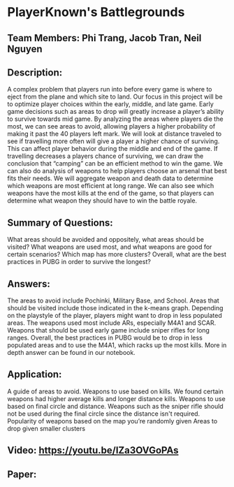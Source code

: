 # PlayerKnown's Battlegrounds

## Team Members: Phi Trang, Jacob Tran, Neil Nguyen

## Description: 
A complex problem that players run into
before every game is where to eject from the
plane and which site to land. Our focus in this
project will be to optimize player choices within
the early, middle, and late game. Early game
decisions such as areas to drop will greatly
increase a player’s ability to survive towards mid
game. By analyzing the areas where players die
the most, we can see areas to avoid, allowing
players a higher probability of making it past the
40 players left mark. We will look at distance
traveled to see if travelling more often will give a
player a higher chance of surviving. This can
affect player behavior during the middle and end
of the game. If travelling decreases a players
chance of surviving, we can draw the conclusion
that “camping” can be an efficient method to win
the game. We can also do analysis of weapons
to help players choose an arsenal that best fits
their needs. We will aggregate weapon and
death data to determine which weapons are
most efficient at long range. We can also see
which weapons have the most kills at the end of
the game, so that players can determine what
weapon they should have to win the battle
royale.

## Summary of Questions:
What areas should be avoided and oppositely, what areas should be visited?
What weapons are used most, and what weapons are good for certain scenarios?
Which map has more clusters?
Overall, what are the best practices in PUBG in order to survive the longest?

## Answers:
The areas to avoid include Pochinki, Military Base, and School. Areas that should be visited include those indicated in the k-means graph. Depending on the playstyle of the player, players might want to drop in less populated areas.
The weapons used most include ARs, especially M4A1 and SCAR. Weapons that should be used early game include sniper rifles for long ranges.
Overall, the best practices in PUBG would be to drop in less populated areas and to use the M4A1, which racks up the most kills. More in depth answer can be found in our notebook.

## Application:
A guide of areas to avoid.
Weapons to use based on kills. We found certain weapons had higher average kills and longer distance kills.
Weapons to use based on final circle and distance. Weapons such as the sniper rifle should not be used during the final circle since the distance isn't required.
Popularity of weapons based on the map you’re randomly given
Areas to drop given smaller clusters

## Video: https://youtu.be/IZa3OVGoPAs

## Paper:
